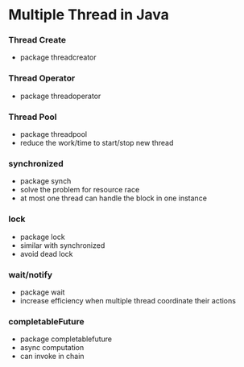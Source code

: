 # Multiple Thread in Java

### Thread Create 
- package threadcreator

### Thread Operator
- package threadoperator

### Thread Pool
- package threadpool
- reduce the work/time to start/stop new thread 

### synchronized
- package synch
- solve the problem for resource race
- at most one thread can handle the block in one instance

### lock
- package lock
- similar with synchronized
- avoid dead lock

### wait/notify
- package wait
- increase efficiency when multiple thread coordinate their actions

### completableFuture
- package completablefuture
- async computation
- can invoke in chain

